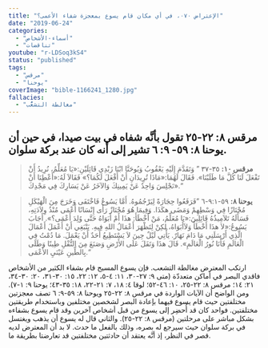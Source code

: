 ```yaml
---
title: "الإعتراض ٠٧٠، في أي مكان قام يسوع بمعجزة شفاء الأعمى؟"
date: "2019-06-24"
categories:
  - "أسماء-الأشخاص"
  - "تناقضات"
youtube: "r-LDSoq3kS4"
status: "published"
tags:
  - "مرقس"
  - "يوحنا"
coverImage: "bible-1166241_1280.jpg"
fallacies:
  - "مغالطة التشعُّب"
---
```


## **مرقس ٨: ٢٢-٢٥ تقول بأنَّه شفاه في بيت صيدا، في حين أن يوحنا ٨: ٥٩- ٩: ٦ تشير إلى أنه كان عند بركة سلوان.**

> **مرقس ١٠:** ٣٥-٣٧ ” وَتَقَدَّمَ إِلَيْهِ يَعْقُوبُ وَيُوحَنَّا ابْنَا زَبْدِي قَائِلَيْنِ:«يَا مُعَلِّمُ، نُرِيدُ أَنْ تَفْعَلَ لَنَا كُلَّ مَا طَلَبْنَا». فَقَالَ لَهُمَا:«مَاذَا تُرِيدَانِ أَنْ أَفْعَلَ لَكُمَا؟» فَقَالاَ لَهُ:«أَعْطِنَا أَنْ نَجْلِسَ وَاحِدٌ عَنْ يَمِينِكَ وَالآخَرُ عَنْ يَسَارِكَ فِي مَجْدِكَ».“

> **يوحنا ٨:** ٥٩-٩:١-٦ ”فَرَفَعُوا حِجَارَةً لِيَرْجُمُوهُ. أَمَّا يَسُوعُ فَاخْتَفَى وَخَرَجَ مِنَ الْهَيْكَلِ مُجْتَازًا فِي وَسْطِهِمْ وَمَضَى هكَذَا. وَفِيمَا هُوَ مُجْتَازٌ رَأَى إِنْسَانًا أَعْمَى مُنْذُ وِلاَدَتِهِ، فَسَأَلَهُ تَلاَمِيذُهُ قَائِلِينَ:«يَا مُعَلِّمُ، مَنْ أَخْطَأَ: هذَا أَمْ أَبَوَاهُ حَتَّى وُلِدَ أَعْمَى؟». أَجَابَ يَسُوعُ:«لاَ هذَا أَخْطَأَ وَلاَأَبَوَاهُ، لكِنْ لِتَظْهَرَ أَعْمَالُ اللهِ فِيهِ. يَنْبَغِي أَنْ أَعْمَلَ أَعْمَالَ الَّذِي أَرْسَلَنِي مَا دَامَ نَهَارٌ. يَأْتِي لَيْلٌ حِينَ لاَ يَسْتَطِيعُ أَحَدٌ أَنْ يَعْمَلَ. مَا دُمْتُ فِي الْعَالَمِ فَأَنَا نُورُ الْعَالَمِ». قَالَ هذَا وَتَفَلَ عَلَى الأَرْضِ وَصَنَعَ مِنَ التُّفْلِ طِينًا وَطَلَى بِالطِّينِ عَيْنَيِ الأَعْمَى.“

ارتكب المعترض مغالطة التشعب. فإن يسوع المسيح قام بشفاء الكثير من الأشخاص فاقدي البصر في أماكن متعددّة (متى ٩: ٢٧-٣٠، ١١: ٤-٥، ١٢: ٢٢، ١٥: ٣٠-٣١، ٢٠: ٣٠-٣٤، ٢١: ١٤؛ مرقس ٨: ٢٢-٢٥، ١٠: ٤٦-٥٢؛ لوقا ٤: ١٨، ٧: ٢١-٢٢، ١٨: ٣٥-٤٣؛ يوحنا ٩: ١-٧). ومن الواضح أن الآيات الواردة في مرقس ٨: ٢٢-٢٥ ويوحنا ٨: ٥٩-٩: ٦ تصف معجزتين مختلفتين حيث قام يسوع فيهما بإعادة البصر لشخصين مختلفين وباستخدام طريقتين مختلفتين. فواحد كان قد أُحضِر إلى يسوع من قبل أشخاص آخرين وقد قام يسوع بشفاءه بشكل مباشر على مرحلتين (مرقس ٨: ٢٢-٢٥). والثاني قال له يسوع أن يذهب ويغتسل في بركة سلوان حيث سيرجع له بصره، وذلك بالفعل ما حدث. لا بد أن المعترض لديه قصر في النظر، إذ أنَّه يعتقد أن حادثتين مختلفتين قد تعارضتا بطريقة ما.

